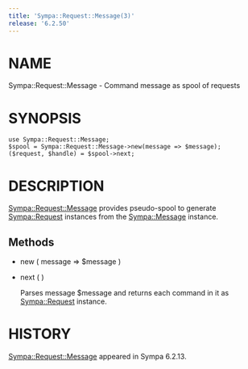 ```yaml
---
title: 'Sympa::Request::Message(3)'
release: '6.2.50'
---
```


# NAME

Sympa::Request::Message - Command message as spool of requests

# SYNOPSIS

    use Sympa::Request::Message;
    $spool = Sympa::Request::Message->new(message => $message);
    ($request, $handle) = $spool->next;

# DESCRIPTION

[Sympa::Request::Message](./Sympa-Request-Message.3.md) provides pseudo-spool to generate [Sympa::Request](./Sympa-Request.3.md)
instances from the [Sympa::Message](./Sympa-Message.3.md) instance.

## Methods

- new ( message => $message )
- next ( )

    Parses message $message and returns each command in it as [Sympa::Request](./Sympa-Request.3.md)
    instance.

# HISTORY

[Sympa::Request::Message](./Sympa-Request-Message.3.md) appeared in Sympa 6.2.13.
